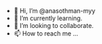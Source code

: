 - 👋 Hi, I’m @anasothman-myy
- 🌱 I’m currently learning.
- 💞️ I’m looking to collaborate.
- 📫 How to reach me ...

<!---
anasothman-myy/anasothman-myy is a ✨ special ✨ repository because its `README.md` (this file) appears on your GitHub profile.
You can click the Preview link to take a look at your changes.
--->

